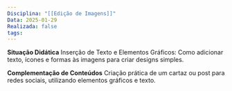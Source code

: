 ```yaml
---
Disciplina: "[[Edição de Imagens]]"
Data: 2025-01-29
Realizada: false
tags:
---
```

**Situação Didática**
Inserção de Texto e Elementos Gráficos: Como adicionar texto, ícones e formas às imagens para criar designs simples.

**Complementação de Conteúdos**
Criação prática de um cartaz ou post para redes sociais, utilizando elementos gráficos e texto.